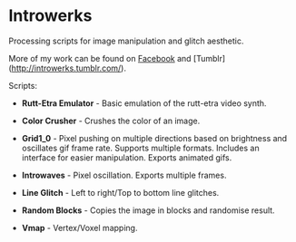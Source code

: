 # Introwerks
Processing scripts for image manipulation and glitch aesthetic.

More of my work can be found on [Facebook](https://www.facebook.com/introwerks) and [Tumblr]
(http://introwerks.tumblr.com/).

Scripts:

* **Rutt-Etra Emulator** - Basic emulation of the rutt-etra video synth.

* **Color Crusher** - Crushes the color of an image.

* **Grid1_0** - Pixel pushing on multiple directions based on brightness and oscillates gif frame rate. Supports multiple formats. Includes an interface for easier manipulation. Exports animated gifs. 

* **Introwaves** - Pixel oscillation. Exports multiple frames.

* **Line Glitch** - Left to right/Top to bottom line glitches.

* **Random Blocks** - Copies the image in blocks and randomise result.

* **Vmap** - Vertex/Voxel mapping. 


